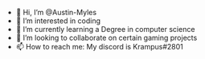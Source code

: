 - 👋 Hi, I’m @Austin-Myles
- 👀 I’m interested in coding 
- 🌱 I’m currently learning a Degree in computer science
- 💞️ I’m looking to collaborate on certain gaming projects
- 📫 How to reach me: My discord is Krampus#2801

<!---
Austin-Myles/Austin-Myles is a ✨ special ✨ repository because its `README.md` (this file) appears on your GitHub profile.
You can click the Preview link to take a look at your changes.
--->
